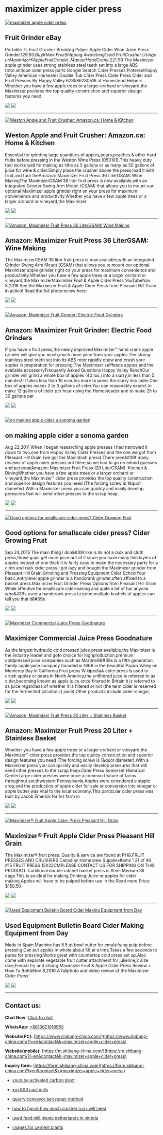 # maximizer apple cider press

<a href="https://swt.shibang-china.com/?l=en&img&k=maximizer+apple+cider+press" target="_blank">![maximizer apple cider press](http://static.shibang-china.com/all-800x300/1008.jpg)</a>

## Fruit Grinder eBay
Portable 7L Fruit Crusher Breaking Pulper Apple Cider Wine Juice Press Grinder.$129.90.Buy It Now.Free Shipping.4 watching 1 sold.Fruit Crusher.Using our Maximizer® Apple Fruit Grinder,Manual Hand Crank.$221.99 The Maximizer apple grinder uses strong stainless steel teeth set into a large ABS rotor.antique cider press parts Google Search Cider Presses PinterestHappy Valley American Harvester Double Tub Cider Press Cider Press Cider and Fruit Presses By Happy Valley 628586280519 at Homestead Helpers Whether you have a few apple trees or a larger orchard or vineyard,the Maximizer provides the top quality construction and superior design features you need.


<a href="https://whatsapp.shibangsoft.com/WhatsApp.php" target="_blank" title="WhatsApp">![](http://static.shibang-china.com/icon/whatsapp.png)</a> <a href="https://swt.shibang-china.com/?l=en&icon&k=maximizer+apple+cider+press" target="_blank">![](http://static.shibang-china.com/icon/chat-en.png)</a>

---

<a href="https://swt.shibang-china.com/?l=en&img&k=maximizer+apple+cider+press" target="_blank">![Weston Apple and Fruit Crusher: Amazon.ca: Home & Kitchen](http://static.shibang-china.com/all-800x300/1045.jpg)</a>

## Weston Apple and Fruit Crusher: Amazon.ca: Home & Kitchen
Essential for grinding large quantities of apples,pears,peaches & other hard fruits before pressing in the Weston Wine Press (050101).This heavy duty tool works well for making as little as 5 gallons or as many as 50 gallons of juice for wine & cider.Simply place the crusher above the press,load it with fruit,and turn theAmazon: Maximizer Fruit Press 36 LiterGSAM: Wine MakingThe MaximizerGSAM 36 liter fruit press is now available,with an integrated Grinder Swing Arm Mount (GSAM) that allows you to mount our optional Maximizer apple grinder right on your press for maximum convenience and productivity.Whether you have a few apple trees or a larger orchard or vineyard,the Maximizer


<a href="https://whatsapp.shibangsoft.com/WhatsApp.php" target="_blank" title="WhatsApp">![](http://static.shibang-china.com/icon/whatsapp.png)</a> <a href="https://swt.shibang-china.com/?l=en&icon&k=maximizer+apple+cider+press" target="_blank">![](http://static.shibang-china.com/icon/chat-en.png)</a>

---

<a href="https://swt.shibang-china.com/?l=en&img&k=maximizer+apple+cider+press" target="_blank">![Amazon: Maximizer Fruit Press 36 LiterGSAM: Wine Making](http://static.shibang-china.com/all-800x300/1083.jpg)</a>

## Amazon: Maximizer Fruit Press 36 LiterGSAM: Wine Making
The MaximizerGSAM 36 liter fruit press is now available,with an integrated Grinder Swing Arm Mount (GSAM) that allows you to mount our optional Maximizer apple grinder right on your press for maximum convenience and productivity.Whether you have a few apple trees or a larger orchard or vineyard,the MaximizerMaximizer Fruit & Apple Cider Press YouTubeNov 8,2016 See the Maximizer Fruit & Apple Cider Press from Pleasant Hill Grain in action! Read the full photoreview here:


<a href="https://whatsapp.shibangsoft.com/WhatsApp.php" target="_blank" title="WhatsApp">![](http://static.shibang-china.com/icon/whatsapp.png)</a> <a href="https://swt.shibang-china.com/?l=en&icon&k=maximizer+apple+cider+press" target="_blank">![](http://static.shibang-china.com/icon/chat-en.png)</a>

---

<a href="https://swt.shibang-china.com/?l=en&img&k=maximizer+apple+cider+press" target="_blank">![Amazon: Maximizer Fruit Grinder: Electric Food Grinders](http://static.shibang-china.com/all-800x300/943.jpg)</a>

## Amazon: Maximizer Fruit Grinder: Electric Food Grinders
If you have a fruit press,the newly improved Maximizer™ hand crank apple grinder will give you much,much more juice from your apples.The strong stainless steel teeth set into its ABS rotor rapidly chew and crush your apples in preparation for pressing.The Maximizer selffeeds apples,and the available accessoryFrequently Asked Questions Happy Valley RanchOur grinder will grind a whole box of apples (40 lbs.) into a slurry,in less than 5 minutes! It takes less than 10 minutes more to press the slurry into cider.One box of apples makes 2 to 3 gallons of cider.You can reasonably expect to make 12 gallons of cider per hour using the Homesteader and to make 25 to 30 gallons per


<a href="https://whatsapp.shibangsoft.com/WhatsApp.php" target="_blank" title="WhatsApp">![](http://static.shibang-china.com/icon/whatsapp.png)</a> <a href="https://swt.shibang-china.com/?l=en&icon&k=maximizer+apple+cider+press" target="_blank">![](http://static.shibang-china.com/icon/chat-en.png)</a>

---

<a href="https://swt.shibang-china.com/?l=en&img&k=maximizer+apple+cider+press" target="_blank">![on making apple cider a sonoma garden](http://static.shibang-china.com/all-800x300/1488.jpg)</a>

## on making apple cider a sonoma garden
Aug 22,2011 When I began researching apple presses I had narrowed it down to two,one from Happy Valley Cider Presses and the one we got from Pleasant Hill Grain (we got the MacIntosh press).There aren&#39t many reviews of apple cider presses out there,so we had to go on edued guesses and personalAmazon: Maximizer Fruit Press (20 LiterGSAM): Kitchen & DiningWhether you have a few apple trees or a larger orchard or vineyard,the Maximizer™ cider press provides the top quality construction and superior design features you need (The forcing screw is 1&quot diameter).With a Maximizer press you can quickly and easily develop pressures that will send other presses to the scrap heap.


<a href="https://whatsapp.shibangsoft.com/WhatsApp.php" target="_blank" title="WhatsApp">![](http://static.shibang-china.com/icon/whatsapp.png)</a> <a href="https://swt.shibang-china.com/?l=en&icon&k=maximizer+apple+cider+press" target="_blank">![](http://static.shibang-china.com/icon/chat-en.png)</a>

---

<a href="https://swt.shibang-china.com/?l=en&img&k=maximizer+apple+cider+press" target="_blank">![Good options for smallscale cider press? Cider Growing Fruit](http://static.shibang-china.com/all-800x300/442.jpg)</a>

## Good options for smallscale cider press? Cider Growing Fruit
Sep 24,2015 The main thing I don&#39t like is its not a rack and cloth press,those guys get more juice out of it since you have many thin layers of apples instead of one thick It is fairly easy to make the necessary parts for a cloth and rack cider press.I got lazy and bought the Maximizer grinder from Pleasant Hill Grain.Grinding and Pressing Equipment Cider SchoolYour basic,entrylevel apple grinder is a handcrank grinder,often affixed to a basket press.Maximizer Fruit Grinder Press Options from Pleasant Hill Grain While effective for smallscale cidermaking and quite a lot of fun anyone who&#39s used a handcrank press to grind multiple bushels of apples can tell you that it&#39s


<a href="https://whatsapp.shibangsoft.com/WhatsApp.php" target="_blank" title="WhatsApp">![](http://static.shibang-china.com/icon/whatsapp.png)</a> <a href="https://swt.shibang-china.com/?l=en&icon&k=maximizer+apple+cider+press" target="_blank">![](http://static.shibang-china.com/icon/chat-en.png)</a>

---

<a href="https://swt.shibang-china.com/?l=en&img&k=maximizer+apple+cider+press" target="_blank">![Maximizer Commercial Juice Press Goodnature](http://static.shibang-china.com/all-800x300/1105.jpg)</a>

## Maximizer Commercial Juice Press Goodnature
As the largest hydraulic cold pressed juice press available,the Maximizer is the industry leader and goto choice for highproduction,premium coldpressed juice companies such as Martinelli&#39s is a fifth generation family apple juice company founded in 1868 in the beautiful Pajaro Valley on Monterey Bay in California.Fruit press WikipediaA cider press is used to crush apples or pears.In North America,the unfiltered juice is referred to as cider,becoming known as apple juice once filtered in Britain it is referred to as juice regardless of whether it is filtered or not (the term cider is reserved for the fermented (alcoholic) juice).Other products include cider vinegar,


<a href="https://whatsapp.shibangsoft.com/WhatsApp.php" target="_blank" title="WhatsApp">![](http://static.shibang-china.com/icon/whatsapp.png)</a> <a href="https://swt.shibang-china.com/?l=en&icon&k=maximizer+apple+cider+press" target="_blank">![](http://static.shibang-china.com/icon/chat-en.png)</a>

---

<a href="https://swt.shibang-china.com/?l=en&img&k=maximizer+apple+cider+press" target="_blank">![Amazon: Maximizer Fruit Press 20 Liter + Stainless Basket](http://static.shibang-china.com/all-800x300/614.jpg)</a>

## Amazon: Maximizer Fruit Press 20 Liter + Stainless Basket
Whether you have a few apple trees or a larger orchard or vineyard,the Maximizer™ cider press provides the top quality construction and superior design features you need (The forcing screw is 1&quot diameter).With a Maximizer press you can quickly and easily develop pressures that will send other presses to the scrap heap.Cider Press Somerset Historical CenterLarge cider presses were once a common feature of farms throughout southwestern Pennsylvania.Apples were considered a staple crop,and the production of apple cider for sale or conversion into vinegar or apple butter was vital to the local economy.This particular cider press was built by Jacob Emerick for his farm in


<a href="https://whatsapp.shibangsoft.com/WhatsApp.php" target="_blank" title="WhatsApp">![](http://static.shibang-china.com/icon/whatsapp.png)</a> <a href="https://swt.shibang-china.com/?l=en&icon&k=maximizer+apple+cider+press" target="_blank">![](http://static.shibang-china.com/icon/chat-en.png)</a>

---

<a href="https://swt.shibang-china.com/?l=en&img&k=maximizer+apple+cider+press" target="_blank">![Maximizer® Fruit Apple Cider Press Pleasant Hill Grain](http://static.shibang-china.com/all-800x300/1292.jpg)</a>

## Maximizer® Fruit Apple Cider Press Pleasant Hill Grain
The Maximizer® fruit press: Quality & service are found at PHG.FRUIT PRESSES AND CRUSHERS Canadian Homebrew SuppliesItems 1 21 of 46 #15 FRUIT PRESS 15X22CMPLEASE CONTACT US FOR SHIPPING ON THIS PRODUCT.Traditional double ratchet basket press is.Steel Medium 3lt cage.This is an ideal for making Drinking Juice or apples for cider making,Apples will have to be pulped before use in the Read more.Price: $158.50


<a href="https://whatsapp.shibangsoft.com/WhatsApp.php" target="_blank" title="WhatsApp">![](http://static.shibang-china.com/icon/whatsapp.png)</a> <a href="https://swt.shibang-china.com/?l=en&icon&k=maximizer+apple+cider+press" target="_blank">![](http://static.shibang-china.com/icon/chat-en.png)</a>

---

<a href="https://swt.shibang-china.com/?l=en&img&k=maximizer+apple+cider+press" target="_blank">![Used Equipment Bulletin Board Cider Making Equipment from Day](http://static.shibang-china.com/all-800x300/1352.jpg)</a>

## Used Equipment Bulletin Board Cider Making Equipment from Day
Made in Spain.Machine has 5.5 qt bowl cutter for emulsifying pulp before pressing.Can put apples in whole,about 56 at a time.Takes a few seconds to puree for pressing.Works great with countertop cold press set up.Also come with separate vegetable fruit cutter attachment for julienne,2 size dice,French fry and slicing.Maximizer Fruit & Apple Cider Press Review + How To BottleNov 8,2016 A fullphoto and video review of the Maximizer Cider Press!


<a href="https://whatsapp.shibangsoft.com/WhatsApp.php" target="_blank" title="WhatsApp">![](http://static.shibang-china.com/icon/whatsapp.png)</a> <a href="https://swt.shibang-china.com/?l=en&icon&k=maximizer+apple+cider+press" target="_blank">![](http://static.shibang-china.com/icon/chat-en.png)</a>

---
## Contact us:

**Chat Now:** [Click to chat](https://swt.shibang-china.com?l=en&contact&k=maximizer+apple+cider+press)

**WhatsApp:**  [+8613621919955](https://whatsapp.shibangsoft.com/WhatsApp.php)

**Website(PC):** [https://www.shibang-china.com/](https://www.shibang-china.com/?l=en&contact&k=maximizer+apple+cider+press)

**Website(mobile):** [https://m.shibang-china.com/](https://m.shibang-china.com/?l=en&contact&k=maximizer+apple+cider+press)

**Inquiry form:** [https://form.shibang-china.com](https://form.shibang-china.com?l=en&contact&k=maximizer+apple+cider+press)

* [youtube activated carbon plant](../113/youtube%20activated%20carbon%20plant.md)

* [xrp 803 coal mills](../121/xrp%20803%20coal%20mills.md)

* [quarry conveyor belt repair method](../111/quarry%20conveyor%20belt%20repair%20method.md)

* [how to figure how much crusher run i will need](../112/how%20to%20figure%20how%20much%20crusher%20run%20i%20will%20need.md)

* [used feed mill plants netherlands in nigeria](../120/used%20feed%20mill%20plants%20netherlands%20in%20nigeria.md)

* [images for cement plants](../120/images%20for%20cement%20plants.md)